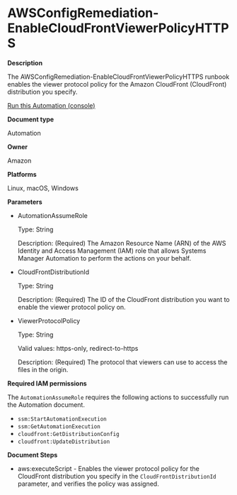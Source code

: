 # AWSConfigRemediation\-EnableCloudFrontViewerPolicyHTTPS<a name="automation-aws-enable-cloudfront-viewer-policy"></a>

**Description**

The AWSConfigRemediation\-EnableCloudFrontViewerPolicyHTTPS runbook enables the viewer protocol policy for the Amazon CloudFront \(CloudFront\) distribution you specify\.

[Run this Automation \(console\)](https://console.aws.amazon.com/systems-manager/automation/execute/AWSConfigRemediation-EnableCloudFrontViewerPolicyHTTPS)

**Document type**

Automation

**Owner**

Amazon

**Platforms**

Linux, macOS, Windows

**Parameters**
+ AutomationAssumeRole

  Type: String

  Description: \(Required\) The Amazon Resource Name \(ARN\) of the AWS Identity and Access Management \(IAM\) role that allows Systems Manager Automation to perform the actions on your behalf\.
+ CloudFrontDistributionId

  Type: String

  Description: \(Required\) The ID of the CloudFront distribution you want to enable the viewer protocol policy on\.
+ ViewerProtocolPolicy

  Type: String

  Valid values: https\-only, redirect\-to\-https

  Description: \(Required\) The protocol that viewers can use to access the files in the origin\.

**Required IAM permissions**

The `AutomationAssumeRole` requires the following actions to successfully run the Automation document\.
+ `ssm:StartAutomationExecution`
+ `ssm:GetAutomationExecution`
+ `cloudfront:GetDistributionConfig`
+ `cloudfront:UpdateDistribution`

**Document Steps**
+ aws:executeScript \- Enables the viewer protocol policy for the CloudFront distribution you specify in the `CloudFrontDistributionId` parameter, and verifies the policy was assigned\.